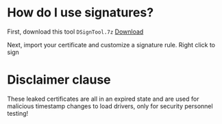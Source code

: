 # How do I use signatures?

First, download this tool `DSignTool.7z` [Download](https://github.com/WhiteFoxLinux/vAlerain-Ark/blob/main/Test-Driver-Signature/DSignTool.7z)

Next, import your certificate and customize a signature rule. Right click to sign

# Disclaimer clause
These leaked certificates are all in an expired state and are used for malicious timestamp changes to load drivers, only for security personnel testing!